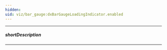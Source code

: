 ```yaml
---
hidden: 
uid: viz/bar_gauge:dxBarGaugeLoadingIndicator.enabled
---
```

---
##### shortDescription

---
